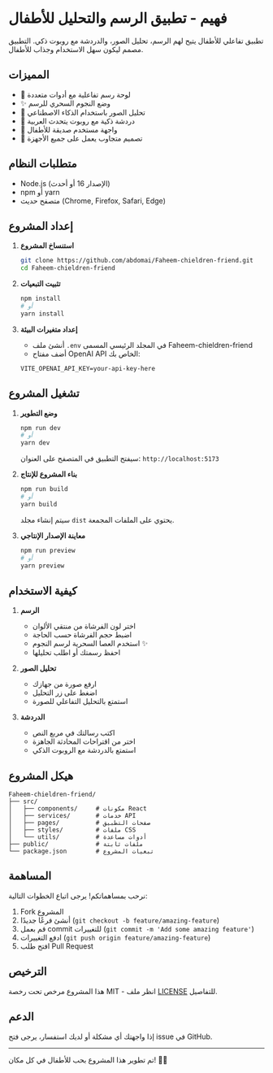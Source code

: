 # فهيم - تطبيق الرسم والتحليل للأطفال

تطبيق تفاعلي للأطفال يتيح لهم الرسم، تحليل الصور، والدردشة مع روبوت ذكي. التطبيق مصمم ليكون سهل الاستخدام وجذاب للأطفال.

## المميزات

- 🎨 لوحة رسم تفاعلية مع أدوات متعددة
- ✨ وضع النجوم السحري للرسم
- 📸 تحليل الصور باستخدام الذكاء الاصطناعي
- 💬 دردشة ذكية مع روبوت يتحدث العربية
- 🎯 واجهة مستخدم صديقة للأطفال
- 📱 تصميم متجاوب يعمل على جميع الأجهزة

## متطلبات النظام

- Node.js (الإصدار 16 أو أحدث)
- npm أو yarn
- متصفح حديث (Chrome, Firefox, Safari, Edge)

## إعداد المشروع

1. **استنساخ المشروع**
   ```bash
   git clone https://github.com/abdomai/Faheem-chieldren-friend.git
   cd Faheem-chieldren-friend
   ```

2. **تثبيت التبعيات**
   ```bash
   npm install
   # أو
   yarn install
   ```

3. **إعداد متغيرات البيئة**
   - أنشئ ملف `.env` في المجلد الرئيسي المسمى Faheem-chieldren-friend
   - أضف مفتاح OpenAI API الخاص بك:
   ```
   VITE_OPENAI_API_KEY=your-api-key-here
   ```

## تشغيل المشروع

1. **وضع التطوير**
   ```bash
   npm run dev
   # أو
   yarn dev
   ```
   سيفتح التطبيق في المتصفح على العنوان: `http://localhost:5173`

2. **بناء المشروع للإنتاج**
   ```bash
   npm run build
   # أو
   yarn build
   ```
   سيتم إنشاء مجلد `dist` يحتوي على الملفات المجمعة.

3. **معاينة الإصدار الإنتاجي**
   ```bash
   npm run preview
   # أو
   yarn preview
   ```

## كيفية الاستخدام

1. **الرسم**
   - اختر لون الفرشاة من منتقي الألوان
   - اضبط حجم الفرشاة حسب الحاجة
   - استخدم العصا السحرية لرسم النجوم ✨
   - احفظ رسمتك أو اطلب تحليلها

2. **تحليل الصور**
   - ارفع صورة من جهازك
   - اضغط على زر التحليل
   - استمتع بالتحليل التفاعلي للصورة

3. **الدردشة**
   - اكتب رسالتك في مربع النص
   - اختر من اقتراحات المحادثة الجاهزة
   - استمتع بالدردشة مع الروبوت الذكي

## هيكل المشروع

```
Faheem-chieldren-friend/
├── src/
│   ├── components/     # مكونات React
│   ├── services/       # خدمات API
│   ├── pages/          # صفحات التطبيق
│   ├── styles/         # ملفات CSS
│   └── utils/          # أدوات مساعدة
├── public/             # ملفات ثابتة
└── package.json        # تبعيات المشروع
```

## المساهمة

نرحب بمساهماتكم! يرجى اتباع الخطوات التالية:

1. Fork المشروع
2. أنشئ فرعًا جديدًا (`git checkout -b feature/amazing-feature`)
3. قم بعمل commit للتغييرات (`git commit -m 'Add some amazing feature'`)
4. ادفع التغييرات (`git push origin feature/amazing-feature`)
5. افتح طلب Pull Request

## الترخيص

هذا المشروع مرخص تحت رخصة MIT - انظر ملف [LICENSE](LICENSE) للتفاصيل.

## الدعم

إذا واجهتك أي مشكلة أو لديك استفسار، يرجى فتح issue في GitHub.

---

تم تطوير هذا المشروع بحب للأطفال في كل مكان! 🎨✨

